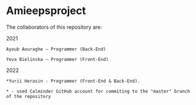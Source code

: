 # Amieepsproject

The collaborators of this repository are:


  2021
  
    Ayoub Aouraghe — Programmer (Back-End)
    
    Yeva Bielinska — Programmer (Front-End)
    
    
  2022
  
    *Yurii Herasin - Programmer (Front-End & Back-End).
    
    * - used Calminder GitHub account for commiting to the "master" branch of the repository
